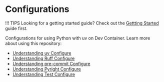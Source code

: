 # Configurations

!!! TIPS
    Looking for a getting started guide? Check out the [Gettting Started](../getting-started/index.md) guide first.

Configurations for using Python with uv on Dev Container.
Learn more about using this repository:

- [Understanding uv Configure](uv.md)
- [Understanding Ruff Configure](ruff.md)
- [Understanding pre-commit Configure](pre-commit.md)
- [Understanding Pyright Configure](pyright.md)
- [Understanding Test Configure](test.md)

